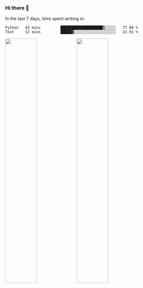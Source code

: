 ### Hi there 👋

In the last 7 days, time spent writing in:

<!--START_SECTION:waka-->
```text
Python   43 mins         ███████████████████▒░░░░░   77.09 % 
Text     12 mins         █████▓░░░░░░░░░░░░░░░░░░░   22.91 % 
```
<!--END_SECTION:waka-->

<img src="https://wakatime.com/share/@jimtje/5d0c92de-08f8-4a72-8f2f-6a9693d1e318.svg" width=45% height=45%> <img src="https://wakatime.com/share/@jimtje/501498ae-bda5-4da7-a89d-b40bcdd5556d.svg" width=45% height=45%>
